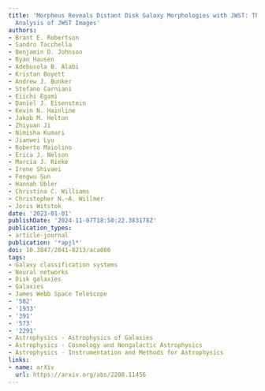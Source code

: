 ```yaml
---
title: 'Morpheus Reveals Distant Disk Galaxy Morphologies with JWST: The First AI/ML
  Analysis of JWST Images'
authors:
- Brant E. Robertson
- Sandro Tacchella
- Benjamin D. Johnson
- Ryan Hausen
- Adebusola B. Alabi
- Kristan Boyett
- Andrew J. Bunker
- Stefano Carniani
- Eiichi Egami
- Daniel J. Eisenstein
- Kevin N. Hainline
- Jakob M. Helton
- Zhiyuan Ji
- Nimisha Kumari
- Jianwei Lyu
- Roberto Maiolino
- Erica J. Nelson
- Marcia J. Rieke
- Irene Shivaei
- Fengwu Sun
- Hannah Übler
- Christina C. Williams
- Christopher N.~A. Willmer
- Joris Witstok
date: '2023-01-01'
publishDate: '2024-11-07T18:50:22.383178Z'
publication_types:
- article-journal
publication: '*apjl*'
doi: 10.3847/2041-8213/aca086
tags:
- Galaxy classification systems
- Neural networks
- Disk galaxies
- Galaxies
- James Webb Space Telescope
- '582'
- '1933'
- '391'
- '573'
- '2291'
- Astrophysics - Astrophysics of Galaxies
- Astrophysics - Cosmology and Nongalactic Astrophysics
- Astrophysics - Instrumentation and Methods for Astrophysics
links:
- name: arXiv
  url: https://arxiv.org/abs/2208.11456
---
```

